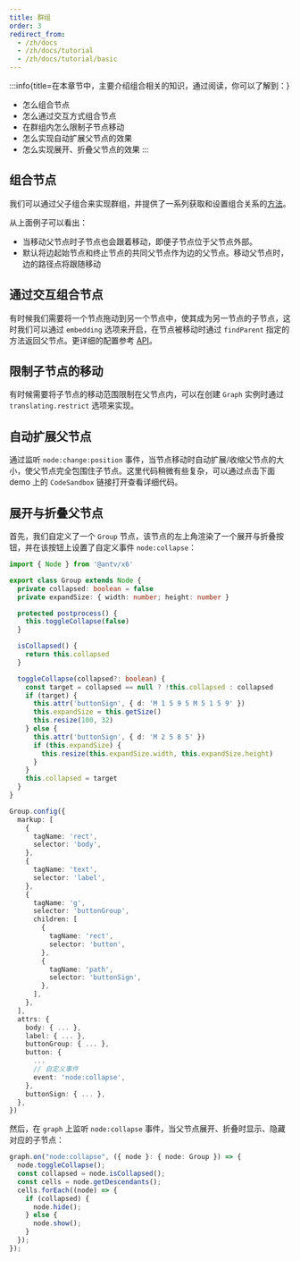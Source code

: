 ```yaml
---
title: 群组
order: 3
redirect_from:
  - /zh/docs
  - /zh/docs/tutorial
  - /zh/docs/tutorial/basic
---
```


:::info{title=在本章节中，主要介绍组合相关的知识，通过阅读，你可以了解到：}

- 怎么组合节点
- 怎么通过交互方式组合节点
- 在群组内怎么限制子节点移动
- 怎么实现自动扩展父节点的效果
- 怎么实现展开、折叠父节点的效果
  :::

## 组合节点

我们可以通过父子组合来实现群组，并提供了一系列获取和设置组合关系的[方法](/zh/docs/api/model/cell#父子关系-parentchildren)。

<code id="group-embed-edge" src="@/src/tutorial/intermediate/group/embed-edge/index.tsx"></code>

从上面例子可以看出：

- 当移动父节点时子节点也会跟着移动，即便子节点位于父节点外部。
- 默认将边起始节点和终止节点的共同父节点作为边的父节点。移动父节点时，边的路径点将跟随移动

## 通过交互组合节点

有时候我们需要将一个节点拖动到另一个节点中，使其成为另一节点的子节点，这时我们可以通过 `embedding` 选项来开启，在节点被移动时通过 `findParent` 指定的方法返回父节点。更详细的配置参考 [API](/zh/docs/api/interacting/interacting#embedding)。

<code id="group-embedding" src="@/src/tutorial/basic/interacting/embedding/index.tsx"></code>

## 限制子节点的移动

有时候需要将子节点的移动范围限制在父节点内，可以在创建 `Graph` 实例时通过 `translating.restrict` 选项来实现。

<code id="group-restrict" src="@/src/tutorial/intermediate/group/restrict/index.tsx"></code>

## 自动扩展父节点

通过监听 `node:change:position` 事件，当节点移动时自动扩展/收缩父节点的大小，使父节点完全包围住子节点。这里代码稍微有些复杂，可以通过点击下面 demo 上的 `CodeSandbox` 链接打开查看详细代码。

<code id="group-expand-shrink" src="@/src/tutorial/intermediate/group/expand-shrink/index.tsx"></code>

## 展开与折叠父节点

首先，我们自定义了一个 `Group` 节点，该节点的左上角渲染了一个展开与折叠按钮，并在该按钮上设置了自定义事件 `node:collapse`：

```ts
import { Node } from '@antv/x6'

export class Group extends Node {
  private collapsed: boolean = false
  private expandSize: { width: number; height: number }

  protected postprocess() {
    this.toggleCollapse(false)
  }

  isCollapsed() {
    return this.collapsed
  }

  toggleCollapse(collapsed?: boolean) {
    const target = collapsed == null ? !this.collapsed : collapsed
    if (target) {
      this.attr('buttonSign', { d: 'M 1 5 9 5 M 5 1 5 9' })
      this.expandSize = this.getSize()
      this.resize(100, 32)
    } else {
      this.attr('buttonSign', { d: 'M 2 5 8 5' })
      if (this.expandSize) {
        this.resize(this.expandSize.width, this.expandSize.height)
      }
    }
    this.collapsed = target
  }
}

Group.config({
  markup: [
    {
      tagName: 'rect',
      selector: 'body',
    },
    {
      tagName: 'text',
      selector: 'label',
    },
    {
      tagName: 'g',
      selector: 'buttonGroup',
      children: [
        {
          tagName: 'rect',
          selector: 'button',
        },
        {
          tagName: 'path',
          selector: 'buttonSign',
        },
      ],
    },
  ],
  attrs: {
    body: { ... },
    label: { ... },
    buttonGroup: { ... },
    button: {
      ...
      // 自定义事件
      event: 'node:collapse',
    },
    buttonSign: { ... },
  },
})
```

然后，在 `graph` 上监听 `node:collapse` 事件，当父节点展开、折叠时显示、隐藏对应的子节点：

```ts
graph.on("node:collapse", ({ node }: { node: Group }) => {
  node.toggleCollapse();
  const collapsed = node.isCollapsed();
  const cells = node.getDescendants();
  cells.forEach((node) => {
    if (collapsed) {
      node.hide();
    } else {
      node.show();
    }
  });
});
```

<code id="group-collapsable" src="@/src/tutorial/intermediate/group/collapsable/index.tsx"></code>
